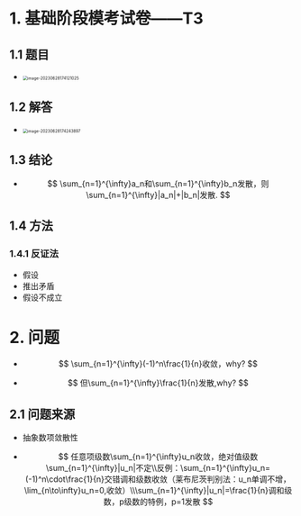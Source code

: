 # 1. 基础阶段模考试卷——T3



## 1.1 题目

* <img src="https://cvp.oss-cn-shanghai.aliyuncs.com/picgo/202306281741142.png" alt="image-20230628174121025" style="zoom:50%;" />



## 1.2 解答

* <img src="https://cvp.oss-cn-shanghai.aliyuncs.com/picgo/202306281742979.png" alt="image-20230628174243897" style="zoom: 50%;" />



## 1.3 结论

* $$
  \sum_{n=1}^{\infty}a_n和\sum_{n=1}^{\infty}b_n发散，则\sum_{n=1}^{\infty}|a_n|+|b_n|发散.
  $$



## 1.4 方法



### 1.4.1 反证法

* 假设
* 推出矛盾
* 假设不成立





# 2. 问题

* $$
  \sum_{n=1}^{\infty}(-1)^n\frac{1}{n}收敛，why?
  $$

* $$
  但\sum_{n=1}^{\infty}\frac{1}{n}发散,why?
  $$


## 2.1 问题来源

* 抽象数项敛散性

* $$
  任意项级数\sum_{n=1}^{\infty}u_n收敛，绝对值级数\sum_{n=1}^{\infty}|u_n|不定\\反例：\sum_{n=1}^{\infty}u_n=(-1)^n\cdot\frac{1}{n}交错调和级数收敛（莱布尼茨判别法：u_n单调不增，\lim_{n\to\infty}u_n=0,收敛）\\\sum_{n=1}^{\infty}|u_n|=\frac{1}{n}调和级数，p级数的特例，p=1发散
  $$



